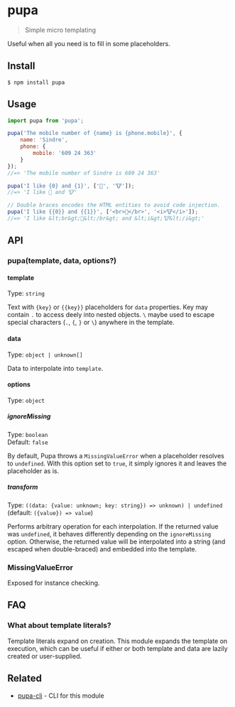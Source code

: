# pupa

> Simple micro templating

Useful when all you need is to fill in some placeholders.

## Install

```
$ npm install pupa
```

## Usage

```js
import pupa from 'pupa';

pupa('The mobile number of {name} is {phone.mobile}', {
	name: 'Sindre',
	phone: {
		mobile: '609 24 363'
	}
});
//=> 'The mobile number of Sindre is 609 24 363'

pupa('I like {0} and {1}', ['🦄', '🐮']);
//=> 'I like 🦄 and 🐮'

// Double braces encodes the HTML entities to avoid code injection.
pupa('I like {{0}} and {{1}}', ['<br>🦄</br>', '<i>🐮</i>']);
//=> 'I like &lt;br&gt;🦄&lt;/br&gt; and &lt;i&gt;🐮&lt;/i&gt;'
```

## API

### pupa(template, data, options?)

#### template

Type: `string`

Text with `{key}` or `{{key}}` placeholders for `data` properties. Key may contain `.` to access deely into nested objects. `\` maybe used to escape special characters (`.`, `{`, `}` or `\`) anywhere in the template.

#### data

Type: `object | unknown[]`

Data to interpolate into `template`.

#### options

Type: `object`

##### ignoreMissing

Type: `boolean`\
Default: `false`

By default, Pupa throws a `MissingValueError` when a placeholder resolves to `undefined`. With this option set to `true`, it simply ignores it and leaves the placeholder as is.

##### transform

Type: `((data: {value: unknown; key: string}) => unknown) | undefined` (default: `({value}) => value`)

Performs arbitrary operation for each interpolation. If the returned value was `undefined`, it behaves differently depending on the `ignoreMissing` option. Otherwise, the returned value will be interpolated into a string (and escaped when double-braced) and embedded into the template.

### MissingValueError

Exposed for instance checking.

## FAQ

### What about template literals?

Template literals expand on creation. This module expands the template on execution, which can be useful if either or both template and data are lazily created or user-supplied.

## Related

- [pupa-cli](https://github.com/sindresorhus/pupa-cli) - CLI for this module
